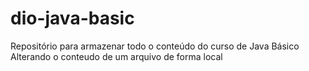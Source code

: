 # dio-java-basic
Repositório para armazenar todo o conteúdo do curso de Java Básico
Alterando o conteudo de um arquivo de forma local
